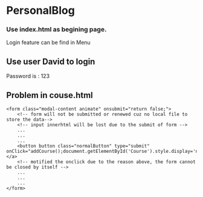 # PersonalBlog
### Use index.html as begining page. ###
Login feature can be find in Menu
## Use user David to login ##
Password is : 123

## Problem in couse.html
```
<form class="modal-content animate" onsubmit="return false;"> 
    <!-- form will not be submitted or renewed cuz no local file to store the data-->
    <!-- input innerhtml will be lost due to the submit of form -->
    ...
    ...
    ...
    <button button class="normalButton" type="submit" onClick="addCourse();document.getElementById('Course').style.display='none'">Add</button></a>
    <!-- motified the onclick due to the reason above, the form cannot be closed by itself -->
    ...
    ...
    ...
</form>
```
